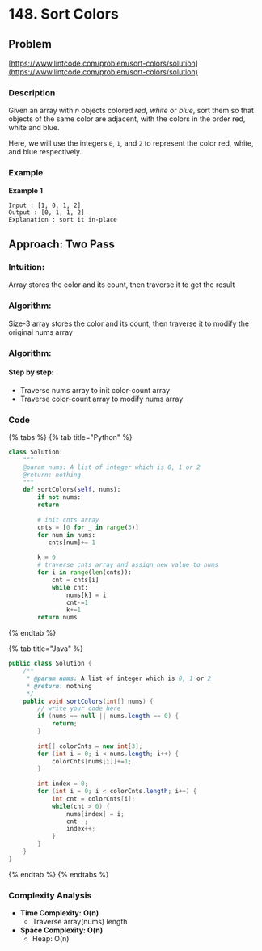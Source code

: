 # 148. Sort Colors

## Problem

[https://www.lintcode.com/problem/sort-colors/solution](https://www.lintcode.com/problem/sort-colors/solution)

### Description 

Given an array with _n_ objects colored _red_, _white_ or _blue_, sort them so that objects of the same color are adjacent, with the colors in the order red, white and blue.

Here, we will use the integers `0`, `1`, and `2` to represent the color red, white, and blue respectively.

### Example

**Example 1**

```text
Input : [1, 0, 1, 2]
Output : [0, 1, 1, 2]
Explanation : sort it in-place
```

## Approach: Two Pass

### Intuition:

Array stores the color and its count, then traverse it to get the result

### Algorithm: 

Size-3 array stores the color and its count, then traverse it to modify the original nums array

### Algorithm: 

#### Step by step: 

* Traverse nums array to init color-count array
* Traverse color-count array to modify nums array

### Code

{% tabs %}
{% tab title="Python" %}
```python
class Solution:
    """
    @param nums: A list of integer which is 0, 1 or 2 
    @return: nothing
    """
    def sortColors(self, nums):
        if not nums:
        return 
        
        # init cnts array 
        cnts = [0 for _ in range(3)]
        for num in nums:
           cnts[num]+= 1
        
        k = 0
        # traverse cnts array and assign new value to nums 
        for i in range(len(cnts)):
            cnt = cnts[i]
            while cnt:
                nums[k] = i
                cnt-=1
                k+=1
        return nums  
```
{% endtab %}

{% tab title="Java" %}
```java
public class Solution {
    /**
     * @param nums: A list of integer which is 0, 1 or 2 
     * @return: nothing
     */
    public void sortColors(int[] nums) {
        // write your code here
        if (nums == null || nums.length == 0) {
            return;
        }
        
        int[] colorCnts = new int[3];
        for (int i = 0; i < nums.length; i++) {
            colorCnts[nums[i]]+=1;
        }
        
        int index = 0;
        for (int i = 0; i < colorCnts.length; i++) {
            int cnt = colorCnts[i];
            while(cnt > 0) {
                nums[index] = i;
                cnt--;
                index++;
            }
        }
    }
}
```
{% endtab %}
{% endtabs %}

### Complexity Analysis

* **Time Complexity:** **O\(n\)**
  * Traverse array\(nums\) length
* **Space Complexity: O\(n\)**
  * Heap: O\(n\)



